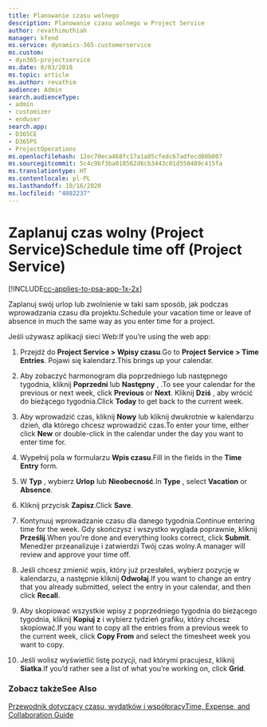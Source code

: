 ```yaml
---
title: Planowanie czasu wolnego
description: Planowanie czasu wolnego w Project Service
author: revathimuthiah
manager: kfend
ms.service: dynamics-365-customerservice
ms.custom:
- dyn365-projectservice
ms.date: 8/03/2018
ms.topic: article
ms.author: revathim
audience: Admin
search.audienceType:
- admin
- customizer
- enduser
search.app:
- D365CE
- D365PS
- ProjectOperations
ms.openlocfilehash: 12ec70eca468fc17a1a85cfedc67adfecd80b007
ms.sourcegitcommit: 5c4c9bf3ba018562d6cb3443c01d550489c415fa
ms.translationtype: HT
ms.contentlocale: pl-PL
ms.lasthandoff: 10/16/2020
ms.locfileid: "4082237"
---
```

# <a name="schedule-time-off-project-service"></a><span data-ttu-id="15fa4-103">Zaplanuj czas wolny (Project Service)</span><span class="sxs-lookup"><span data-stu-id="15fa4-103">Schedule time off (Project Service)</span></span>

[!INCLUDE[cc-applies-to-psa-app-1x-2x](../includes/cc-applies-to-psa-app-1x-2x.md)]

<span data-ttu-id="15fa4-104">Zaplanuj swój urlop lub zwolnienie w taki sam sposób, jak podczas wprowadzania czasu dla projektu.</span><span class="sxs-lookup"><span data-stu-id="15fa4-104">Schedule your vacation time or leave of absence in much the same way as you enter time for a project.</span></span>  
  
 <span data-ttu-id="15fa4-105">Jeśli używasz aplikacji sieci Web:</span><span class="sxs-lookup"><span data-stu-id="15fa4-105">If you’re using the web app:</span></span>  
  
1.  <span data-ttu-id="15fa4-106">Przejdź do **Project Service > Wpisy czasu**.</span><span class="sxs-lookup"><span data-stu-id="15fa4-106">Go to **Project Service > Time Entries**.</span></span> <span data-ttu-id="15fa4-107">Pojawi się kalendarz.</span><span class="sxs-lookup"><span data-stu-id="15fa4-107">This brings up your calendar.</span></span>  
  
2.  <span data-ttu-id="15fa4-108">Aby zobaczyć harmonogram dla poprzedniego lub następnego tygodnia, kliknij **Poprzedni** lub **Następny** , .</span><span class="sxs-lookup"><span data-stu-id="15fa4-108">To see your calendar for the previous or next week, click **Previous** or **Next**.</span></span> <span data-ttu-id="15fa4-109">Kliknij **Dziś** , aby wrócić do bieżącego tygodnia.</span><span class="sxs-lookup"><span data-stu-id="15fa4-109">Click **Today** to get back to the current week.</span></span>  
  
3.  <span data-ttu-id="15fa4-110">Aby wprowadzić czas, kliknij **Nowy** lub kliknij dwukrotnie w kalendarzu dzień, dla którego chcesz wprowadzić czas.</span><span class="sxs-lookup"><span data-stu-id="15fa4-110">To enter your time, either click **New** or double-click in the calendar under the day you want to enter time for.</span></span>  
  
4.  <span data-ttu-id="15fa4-111">Wypełnij pola w formularzu **Wpis czasu**.</span><span class="sxs-lookup"><span data-stu-id="15fa4-111">Fill in the fields in the **Time Entry** form.</span></span>  
  
5.  <span data-ttu-id="15fa4-112">W **Typ** , wybierz **Urlop** lub **Nieobecność**.</span><span class="sxs-lookup"><span data-stu-id="15fa4-112">In **Type** , select **Vacation** or **Absence**.</span></span>  
  
6.  <span data-ttu-id="15fa4-113">Kliknij przycisk **Zapisz**.</span><span class="sxs-lookup"><span data-stu-id="15fa4-113">Click **Save**.</span></span>  
  
7.  <span data-ttu-id="15fa4-114">Kontynuuj wprowadzanie czasu dla danego tygodnia.</span><span class="sxs-lookup"><span data-stu-id="15fa4-114">Continue entering time for the week.</span></span> <span data-ttu-id="15fa4-115">Gdy skończysz i wszystko wygląda poprawnie, kliknij **Prześlij**.</span><span class="sxs-lookup"><span data-stu-id="15fa4-115">When you’re done and everything looks correct, click **Submit**.</span></span> <span data-ttu-id="15fa4-116">Menedżer przeanalizuje i zatwierdzi Twój czas wolny.</span><span class="sxs-lookup"><span data-stu-id="15fa4-116">A manager will review and approve your time off.</span></span>  
  
8.  <span data-ttu-id="15fa4-117">Jeśli chcesz zmienić wpis, który już przesłałeś, wybierz pozycję w kalendarzu, a następnie kliknij **Odwołaj**.</span><span class="sxs-lookup"><span data-stu-id="15fa4-117">If you want to change an entry that you already submitted, select the entry in your calendar, and then click **Recall**.</span></span>  
  
9. <span data-ttu-id="15fa4-118">Aby skopiować wszystkie wpisy z poprzedniego tygodnia do bieżącego tygodnia, kliknij **Kopiuj z** i wybierz tydzień grafiku, który chcesz skopiować.</span><span class="sxs-lookup"><span data-stu-id="15fa4-118">If you want to copy all the entries from a previous week to the current week, click **Copy From** and select the timesheet week you want to copy.</span></span>  
  
10. <span data-ttu-id="15fa4-119">Jeśli wolisz wyświetlić listę pozycji, nad którymi pracujesz, kliknij **Siatka**.</span><span class="sxs-lookup"><span data-stu-id="15fa4-119">If you’d rather see a list of what you’re working on, click **Grid**.</span></span>  
  
### <a name="see-also"></a><span data-ttu-id="15fa4-120">Zobacz także</span><span class="sxs-lookup"><span data-stu-id="15fa4-120">See Also</span></span>  
 [<span data-ttu-id="15fa4-121">Przewodnik dotyczący czasu, wydatków i współpracy</span><span class="sxs-lookup"><span data-stu-id="15fa4-121">Time, Expense, and Collaboration Guide</span></span>](../psa/time-expense-collaboration-guide.md)
